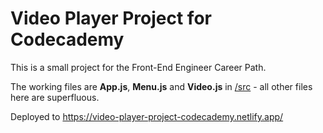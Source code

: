 # Video Player Project for Codecademy

This is a small project for the Front-End Engineer Career Path.

The working files are **App.js**, **Menu.js** and **Video.js** in [/src](https://github.com/Jamesllllllllll/video-player/tree/main/src) - all other files here are superfluous.

Deployed to 
https://video-player-project-codecademy.netlify.app/
